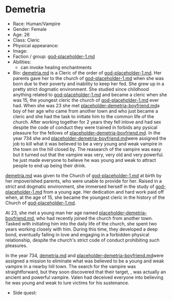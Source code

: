 # Demetria

* Race: Human/Vampire
* Gender: Female
* Age: 26
* Class:  Cleric
* Physical appearance:
* Image:
* Faction / group:  [god-placeholder-1.md](../gods/god-placeholder-1.md "mention")
* Abilities:&#x20;
  * can invoke healing enchantments
* Bio: [demetria.md](demetria.md "mention") is a Cleric of the order of [god-placeholder-1.md](../gods/god-placeholder-1.md "mention"). Her parents gave her to the church of [god-placeholder-1.md](../gods/god-placeholder-1.md "mention") when she was born due to their poverty and inability to keep her fed. She grew up in a pretty strict dogmatic environment. She studied since childhood anything related to [god-placeholder-1.md](../gods/god-placeholder-1.md "mention") and became a cleric when she was 15, the youngest cleric the church of [god-placeholder-1.md](../gods/god-placeholder-1.md "mention") ever had. When she was 23 she met [placeholder-demetria-boyfriend.md](../side-characters/placeholder-demetria-boyfriend.md "mention")a boy of her age who came from another town and who just became a cleric and she had the task to initiate him to the common life of the church. After working together for 2 years they fell inlove and had sex despite the code of conduct they were trained in forbids any pysical pleasure for the fellows of [placeholder-demetria-boyfriend.md](../side-characters/placeholder-demetria-boyfriend.md "mention").  In the year 734 she and [placeholder-demetria-boyfriend.md](../side-characters/placeholder-demetria-boyfriend.md "mention")were assigned the job to kill what it was believed to be a very young and weak vampire in the town on the hill closed by. The reasearch of the vampire was easy but it turned out that the vampire was very, very old and very powerful. he just made everyone to believe he was young and weak to attract people to end up being their drink.



[demetria.md](demetria.md "mention") was given to the Church of [god-placeholder-1.md](../gods/god-placeholder-1.md "mention") at birth by her impoverished parents, who were unable to provide for her. Raised in a strict and dogmatic environment, she immersed herself in the study of [god-placeholder-1.md](../gods/god-placeholder-1.md "mention") from a young age. Her dedication and hard work paid off when, at the age of 15, she became the youngest cleric in the history of the Church of [god-placeholder-1.md](../gods/god-placeholder-1.md "mention").

At 23, she met a young man her age named [placeholder-demetria-boyfriend.md](../side-characters/placeholder-demetria-boyfriend.md "mention"), who had recently joined the church from another town. Tasked with initiating him into the daily life of the church, she spent two years working closely with him. During this time, they developed a deep bond, eventually falling in love and engaging in a forbidden physical relationship, despite the church's strict code of conduct prohibiting such pleasures.

In the year 734, [demetria.md](demetria.md "mention") and  [placeholder-demetria-boyfriend.md](../side-characters/placeholder-demetria-boyfriend.md "mention")were assigned a mission to eliminate what was believed to be a young and weak vampire in a nearby hill town. The search for the vampire was straightforward, but they soon discovered that their target, , was actually an ancient and powerful vampire. Valen had deceived everyone into believing he was young and weak to lure victims for his sustenance.



*   Side quest:

    &#x20;
